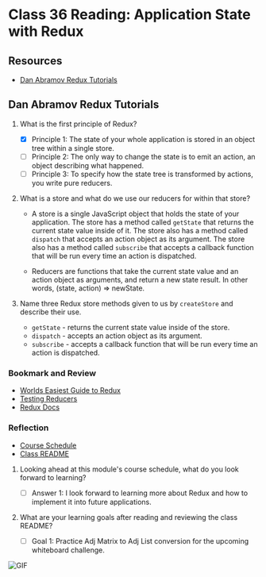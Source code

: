 # Class 36 Reading: Application State with Redux

## Resources

- [Dan Abramov Redux Tutorials](https://egghead.io/courses/fundamentals-of-redux-course-from-dan-abramov-bd5cc867)

## Dan Abramov Redux Tutorials

1. What is the first principle of Redux?

    - [x] Principle 1: The state of your whole application is stored in an object tree within a single store.
    - [ ] Principle 2: The only way to change the state is to emit an action, an object describing what happened.
    - [ ] Principle 3: To specify how the state tree is transformed by actions, you write pure reducers.

2. What is a store and what do we use our reducers for within that store?

    - A store is a single JavaScript object that holds the state of your application. The store has a method called `getState` that returns the current state value inside of it. The store also has a method called `dispatch` that accepts an action object as its argument. The store also has a method called `subscribe` that accepts a callback function that will be run every time an action is dispatched.

    - Reducers are functions that take the current state value and an action object as arguments, and return a new state result. In other words, (state, action) => newState.

3. Name three Redux store methods given to us by `createStore` and describe their use.

    - `getState` - returns the current state value inside of the store.
    - `dispatch` - accepts an action object as its argument.
    - `subscribe` - accepts a callback function that will be run every time an action is dispatched.

### Bookmark and Review

- [Worlds Easiest Guide to Redux](https://www.freecodecamp.org/news/understanding-redux-the-worlds-easiest-guide-to-beginning-redux-c695f45546f6)
- [Testing Reducers](https://medium.com/@netxm/testing-redux-reducers-with-jest-6653abbfe3e1)
- [Redux Docs](https://redux.js.org/)

### Reflection

- [Course Schedule](https://codefellows.github.io/code-401-javascript-guide/curriculum/#module-8)
- [Class README](https://codefellows.github.io/code-401-javascript-guide/curriculum/class-00/)

1. Looking ahead at this module's course schedule, what do you look forward to learning?

    - [ ] Answer 1: I look forward to learning more about Redux and how to implement it into future applications.

2. What are your learning goals after reading and reviewing the class README?

    - [ ] Goal 1: Practice Adj Matrix to Adj List conversion for the upcoming whiteboard challenge.

![GIF](https://media.giphy.com/media/4qbCWW4WwDpoYtzj6S/giphy.gif)
